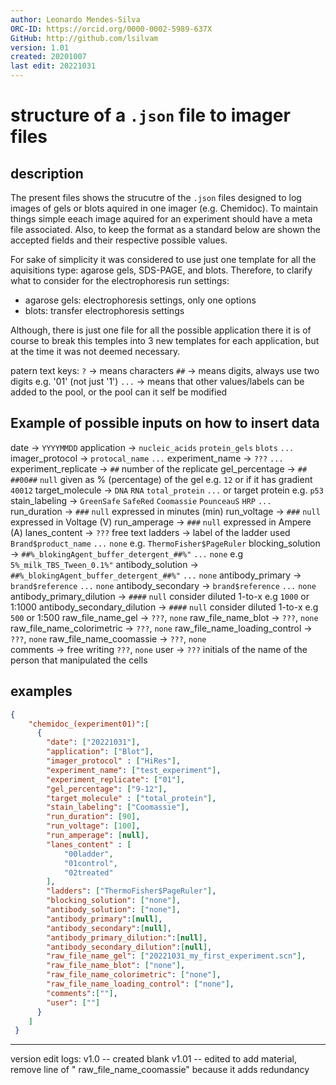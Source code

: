 ```yaml
---
author: Leonardo Mendes-Silva
ORC-ID: https://orcid.org/0000-0002-5989-637X
GitHub: http://github.com/lsilvam
version: 1.01
created: 20201007
last edit: 20221031
---
```


# structure of a `.json` file to imager files

## description

The present files shows the strucutre of the `.json` files designed to log images of gels or blots aquired in one imager (e.g. Chemidoc). To maintain things simple eeach image aquired for an experiment should have a meta file associated. Also, to keep the format as a standard below are shown the accepted fields and their respective possible values. 

For sake of simplicity it was considered to use just one template for all the aquisitions type: agarose gels, SDS-PAGE, and blots. Therefore, to clarify what to consider for the electrophoresis run settings:
- agarose gels: electrophoresis settings, only one options
- blots: transfer electrophoresis settings 

Although, there is just one file for all the possible application there it is of course  to break this temples into 3 new templates for each application, but at the time it was not deemed necessary.


patern text keys: 
    `?` -> means characters
    `##` -> means digits, always use two digits e.g. '01' (not just '1') 
    `...` -> means that other values/labels can be added to the pool, or the pool can it self be modified

## Example of possible inputs on how to insert data

date -> `YYYYMMDD`
application -> `nucleic_acids` `protein_gels` `blots` `...`
imager_protocol -> `protocal_name` `...`
experiment_name -> `???` `...`
experiment_replicate -> `##` number of the replicate
gel_percentage -> `##` `##00##` `null` given as % (percentage) of the gel e.g. `12` or if it has gradient `40012`
target_molecule -> `DNA` `RNA` `total_protein` `...` or target protein e.g. `p53`
stain_labeling -> `GreenSafe` `SafeRed` `Coomassie` `PounceauS` `HRP` `...`
run_duration -> `###` `null` expressed in minutes (min) 
run_voltage -> `###` `null` expressed in Voltage (V)
run_amperage -> `###` `null` expressed in Ampere (A)
lanes_content -> `???` free text
ladders -> label of the ladder used `Brand$product_name` `...` `none` e.g. `ThermoFisher$PageRuler` 
blocking_solution -> `##%_blokingAgent_buffer_detergent_##%"` `...` `none` e.g `5%_milk_TBS_Tween_0.1%"`
antibody_solution -> `##%_blokingAgent_buffer_detergent_##%"` `...` `none`
antibody_primary -> `brand$reference` `...` `none`
antibody_secondary -> `brand$reference` `...` `none`
antibody_primary_dilution -> `####` `null` consider diluted 1-to-x e.g `1000` or 1:1000
antibody_secondary_dilution -> `####` `null` consider diluted 1-to-x e.g `500` or 1:500
raw_file_name_gel -> `???`, `none`
raw_file_name_blot -> `???`, `none`
raw_file_name_colorimetric -> `???`, `none`
raw_file_name_loading_control -> `???`, `none`
raw_file_name_coomassie -> `???`, `none`    
comments -> free writing `???`, `none`
user -> `???` initials of the name of the person that manipulated the cells

## examples

```json
{  
    "chemidoc_(experiment01)":[
      {
        "date": ["20221031"],
        "application": ["Blot"],
        "imager_protocol" : ["HiRes"],
        "experiment_name": ["test_experiment"],
        "experiment_replicate": ["01"],
        "gel_percentage": ["9-12"],
        "target_molecule" : ["total_protein"],
        "stain_labeling": ["Coomassie"],
        "run_duration": [90],
        "run_voltage": [100],
        "run_amperage": [null],
        "lanes_content" : [
            "00ladder",
            "01control",
            "02treated"
        ],
        "ladders": ["ThermoFisher$PageRuler"],
        "blocking_solution": ["none"],
        "antibody_solution": ["none"],
        "antibody_primary":[null],
        "antibody_secondary":[null],
        "antibody_primary_dilution:":[null],
        "antibody_secondary_dilution":[null],
        "raw_file_name_gel": ["20221031_my_first_experiment.scn"],
        "raw_file_name_blot": ["none"],
        "raw_file_name_colorimetric": ["none"],
        "raw_file_name_loading_control": ["none"],  
        "comments":[""],
        "user": [""]
      }
    ]
 }
 ```
----
version edit logs:
v1.0 -- created blank
v1.01 -- edited to add material, remove line of " raw_file_name_coomassie" because it adds redundancy